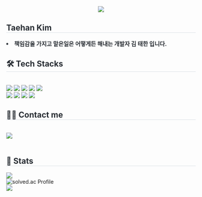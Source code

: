 <div align= "center">
    <img src="https://capsule-render.vercel.app/api?type=waving&color=gradient&height=120&text=FrontEnd%20Developer&animation=&fontColor=000000&fontSize=40" />
    </div>
    <div style="text-align: left;"> 
    <h2 style="border-bottom: 1px solid #d8dee4; color: #282d33;"> Taehan Kim </h2>  
    <div style="font-weight: 700; font-size: 15px; text-align: left; color: #282d33;"> <li> 책임감을 가지고 맡은일은 어떻게든 해내는 개발자 김 태한 입니다. </div> 
    </div>
    <div style="text-align: left;">
    <h2 style="border-bottom: 1px solid #d8dee4; color: #282d33;"> 🛠️ Tech Stacks </h2> <br> 
    <div style="margin: ; text-align: left;" "text-align: left;"> <img src="https://img.shields.io/badge/React-61DAFB?style=for-the-badge&logo=React&logoColor=white">
          <img src="https://img.shields.io/badge/Vue.js-4FC08D?style=for-the-badge&logo=Vue.js&logoColor=white">
          <img src="https://img.shields.io/badge/Javascript-F7DF1E?style=for-the-badge&logo=Javascript&logoColor=white">
          <img src="https://img.shields.io/badge/HTML5-E34F26?style=for-the-badge&logo=HTML5&logoColor=white">
          <img src="https://img.shields.io/badge/Tailwind CSS-06B6D4?style=for-the-badge&logo=Tailwind CSS&logoColor=white">
          <br/><img src="https://img.shields.io/badge/Spring-6DB33F?style=for-the-badge&logo=Spring&logoColor=white">
          <img src="https://img.shields.io/badge/Spring Boot-6DB33F?style=for-the-badge&logo=Spring Boot&logoColor=white">
          <img src="https://img.shields.io/badge/Java-007396?style=for-the-badge&logo=Java&logoColor=white">
          <img src="https://img.shields.io/badge/MySQL-4479A1?style=for-the-badge&logo=MySQL&logoColor=white">
          </div>
    </div>
    <div style="text-align: left;">
    <h2 style="border-bottom: 1px solid #d8dee4; color: #282d33;"> 🧑‍💻 Contact me </h2> <br> 
    <div style="text-align: left;"> <a href=https://few-yumberry-605.notion.site/f259cbb831fb4a349301a18909b26a0d?pvs=4> <img src="https://img.shields.io/badge/Notion-000000?style=for-the-badge&logo=Notion&logoColor=white&link=https://few-yumberry-605.notion.site/f259cbb831fb4a349301a18909b26a0d?pvs=4"> </a>
          </div>  <br> 
    <div style="text-align: left;">  </div> 
    </div>
    <div style="text-align: left;"> 
    <h2 style="border-bottom: 1px solid #d8dee4; color: #282d33;"> 🏅 Stats </h2> 
        <div style="text-align: left;"> 
            <img src="https://github-readme-stats.vercel.app/api/top-langs/?username=Taehankk&layout=compact&bg_color=180,000000,&title_color=000000&text_color=000000" />
            <br />
            <img src="http://mazassumnida.wtf/api/generate_badge?boj=kth1514" alt="solved.ac Profile"/>
            <br />
            <img src="https://github-readme-stats.vercel.app/api?username=Taehankk&bg_color=180,000000,&title_color=000000&text_color=000000" />
       </div> 
    </div>
    
    



